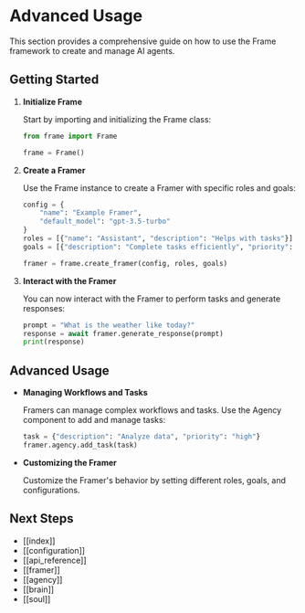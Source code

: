 # Advanced Usage

This section provides a comprehensive guide on how to use the Frame framework to create and manage AI agents.

## Getting Started

1. **Initialize Frame**

   Start by importing and initializing the Frame class:

   ```python
   from frame import Frame

   frame = Frame()
   ```

2. **Create a Framer**

   Use the Frame instance to create a Framer with specific roles and goals:

   ```python
   config = {
       "name": "Example Framer",
       "default_model": "gpt-3.5-turbo"
   }
   roles = [{"name": "Assistant", "description": "Helps with tasks"}]
   goals = [{"description": "Complete tasks efficiently", "priority": 1.0}]

   framer = frame.create_framer(config, roles, goals)
   ```

3. **Interact with the Framer**

   You can now interact with the Framer to perform tasks and generate responses:

   ```python
   prompt = "What is the weather like today?"
   response = await framer.generate_response(prompt)
   print(response)
   ```

## Advanced Usage

- **Managing Workflows and Tasks**

  Framers can manage complex workflows and tasks. Use the Agency component to add and manage tasks:

  ```python
  task = {"description": "Analyze data", "priority": "high"}
  framer.agency.add_task(task)
  ```

- **Customizing the Framer**

  Customize the Framer's behavior by setting different roles, goals, and configurations.

## Next Steps

- [[index]]
- [[configuration]]
- [[api_reference]]
- [[framer]]
- [[agency]]
- [[brain]]
- [[soul]]
